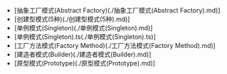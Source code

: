- [抽象工厂模式(Abstract Factory)(./抽象工厂模式(Abstract Factory).md)]
- [创建型模式(5种)(./创建型模式(5种).md)]
- [单例模式(Singleton)(./单例模式(Singleton).md)]
- [单例模式(Singleton).ts(./单例模式(Singleton).ts)]
- [工厂方法模式(Factory Method)(./工厂方法模式(Factory Method).md)]
- [建造者模式(Builder)(./建造者模式(Builder).md)]
- [原型模式(Prototype)(./原型模式(Prototype).md)]
